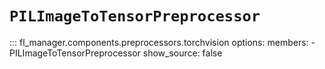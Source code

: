 # `PILImageToTensorPreprocessor`

::: fl_manager.components.preprocessors.torchvision
    options:
      members:
      - PILImageToTensorPreprocessor
      show_source: false
